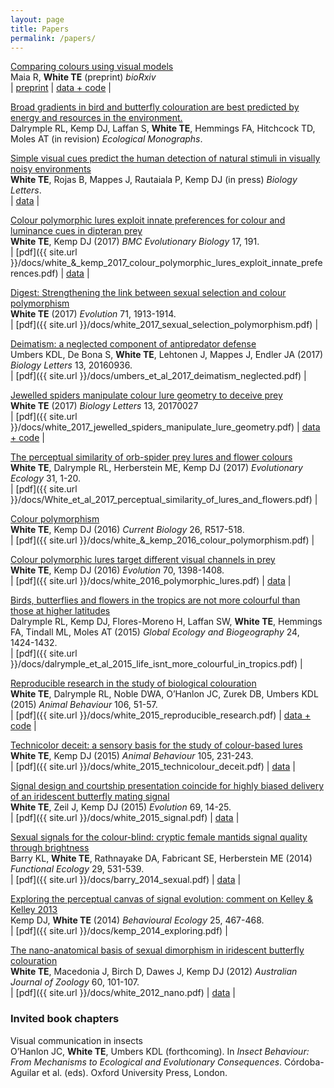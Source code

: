 ```yaml
---
layout: page
title: Papers
permalink: /papers/
---
```


[Comparing colours using visual models](http://www.biorxiv.org/content/early/2017/08/21/175992)  
Maia R, **White TE** (preprint) _bioRxiv_  
| [preprint](http://www.biorxiv.org/content/biorxiv/early/2017/08/21/175992.full.pdf) | [data + code](https://github.com/rmaia/msdichromatism) |

[Broad gradients in bird and butterfly colouration are best predicted by energy and resources in the environment.]()  
Dalrymple RL, Kemp DJ, Laffan S, **White TE**, Hemmings FA, Hitchcock TD, Moles AT (in revision) _Ecological Monographs_. 

[Simple visual cues predict the human detection of natural stimuli in visually noisy environments]()  
**White TE**, Rojas B, Mappes J, Rautaiala P, Kemp DJ (in press) _Biology Letters_.  
| [data](https://figshare.com/articles/white_et_al_2017_biol_letters_zip/5235079) |

[Colour polymorphic lures exploit innate preferences for colour and luminance cues in dipteran prey](http://dx.doi.org/10.1186/s12862-017-1043-7)  
**White TE**, Kemp DJ (2017) _BMC Evolutionary Biology_ 17, 191.  
| [pdf]({{ site.url }}/docs/white_&_kemp_2017_colour_polymorphic_lures_exploit_innate_preferences.pdf) | [data](https://doi.org/10.6084/m9.figshare.5306080.v1) |

[Digest: Strengthening the link between sexual selection and colour polymorphism](http://dx.doi.org/10.1111/evo.13272)  
**White TE** (2017) _Evolution_ 71, 1913-1914.  
| [pdf]({{ site.url }}/docs/white_2017_sexual_selection_polymorphism.pdf) | 

[Deimatism: a neglected component of antipredator defense](http://dx.doi.org/10.1098/rsbl.2016.0936)  
Umbers KDL, De Bona S, **White TE**, Lehtonen J, Mappes J, Endler JA (2017) _Biology Letters_ 13, 20160936.  
| [pdf]({{ site.url }}/docs/umbers_et_al_2017_deimatism_neglected.pdf) |

[Jewelled spiders manipulate colour lure geometry to deceive prey](http://dx.doi.org/10.1098/rsbl.2017.0027)  
**White TE** (2017) _Biology Letters_ 13, 20170027  
| [pdf]({{ site.url }}/docs/white_2017_jewelled_spiders_manipulate_lure_geometry.pdf) | [data + code](https://github.com/thomased/ms_spiderpattern) |

[The perceptual similarity of orb-spider prey lures and flower colours](http://dx.doi.org/10.1007%2Fs10682-016-9876-x)  
**White TE**, Dalrymple RL, Herberstein ME, Kemp DJ (2017) _Evolutionary Ecology_ 31, 1-20.  
| [pdf]({{ site.url }}/docs/White_et_al_2017_perceptual_similarity_of_lures_and_flowers.pdf) |

[Colour polymorphism](http://dx.doi.org/10.1016/j.cub.2016.03.017)  
**White TE**, Kemp DJ (2016) _Current Biology_ 26, R517-518.  
| [pdf]({{ site.url }}/docs/white_&_kemp_2016_colour_polymorphism.pdf) |

[Colour polymorphic lures target different visual channels in prey](http://dx.doi.org/10.1111/evo.12948)  
**White TE**, Kemp DJ (2016) _Evolution_ 70, 1398-1408.  
| [pdf]({{ site.url }}/docs/white_2016_polymorphic_lures.pdf) |  [data](https://dx.doi.org/10.6084/m9.figshare.1517656.v1) |  

[Birds, butterflies and flowers in the tropics are not more colourful than those at higher latitudes](http://dx.doi.org/10.1111/geb.12368)  
Dalrymple RL, Kemp DJ, Flores-Moreno H, Laffan SW, **White TE**, Hemmings FA, Tindall ML, Moles AT (2015) _Global Ecology and Biogeography_ 24, 1424-1432.  
| [pdf]({{ site.url }}/docs/dalrymple_et_al_2015_life_isnt_more_colourful_in_tropics.pdf) |

[Reproducible research in the study of biological colouration](http://dx.doi.org/10.1016/j.anbehav.2015.05.007)  
**White TE**, Dalrymple RL, Noble DWA, O’Hanlon JC, Zurek DB, Umbers KDL (2015) _Animal Behaviour_ 106, 51-57.  
| [pdf]({{ site.url }}/docs/white_2015_reproducible_research.pdf) | [data + code](https://github.com/daniel1noble/colsci_rep) |  

[Technicolor deceit: a sensory basis for the study of colour-based lures](http://dx.doi.org/10.1016/j.anbehav.2015.04.025)  
**White TE**, Kemp DJ (2015) _Animal Behaviour_ 105, 231-243.  
| [pdf]({{ site.url }}/docs/white_2015_technicolour_deceit.pdf) | [data](http://dx.doi.org/10.6084/m9.figshare.1371150) |  

[Signal design and courtship presentation coincide for highly biased delivery of an iridescent butterfly mating signal](http://dx.doi.org/10.1111/evo.12551)  
**White TE**, Zeil J, Kemp DJ (2015) _Evolution_ 69, 14-25.  
| [pdf]({{ site.url }}/docs/white_2015_signal.pdf) | [data](http://dx.doi.org/10.5061/dryad.3hk2v) |

[Sexual signals for the colour-blind: cryptic female mantids signal quality through brightness](http://dx.doi.org/10.1111/1365-2435.12363)  
Barry KL, **White TE**, Rathnayake DA, Fabricant SE, Herberstein ME (2014) _Functional Ecology_ 29, 531-539.  
| [pdf]({{ site.url }}/docs/barry_2014_sexual.pdf) | [data](http://dx.doi.org/10.5061/dryad.3hk2v) | 

[Exploring the perceptual canvas of signal evolution: comment on Kelley & Kelley 2013](http://dx.doi.org/10.1093/beheco/aru012)  
Kemp DJ, **White TE** (2014) _Behavioural Ecology_ 25, 467-468.  
| [pdf]({{ site.url }}/docs/kemp_2014_exploring.pdf) |

[The nano-anatomical basis of sexual dimorphism in iridescent butterfly colouration](http://dx.doi.org/10.1071/ZO12045)  
**White TE**,  Macedonia J, Birch D, Dawes J, Kemp DJ (2012) _Australian Journal of Zoology_ 60, 101-107.  
| [pdf]({{ site.url }}/docs/white_2012_nano.pdf) | [data](http://figshare.com/articles/Data_from_White_et_al_2012_The_nano_anatomical_basis_of_sexual_dimorphism_in_iridescent_butterfly_colouration_/897985) |

### Invited book chapters

Visual communication in insects  
O’Hanlon JC, **White TE**, Umbers KDL (forthcoming). In _Insect Behaviour: From Mechanisms to Ecological and Evolutionary Consequences_. Córdoba-Aguilar et al. (eds). Oxford University Press, London.